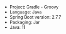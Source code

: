 - Project: Gradle - Groovy
- Language: Java
- Spring Boot version: 2.7.7
- Packaging: Jar
- Java: 11
